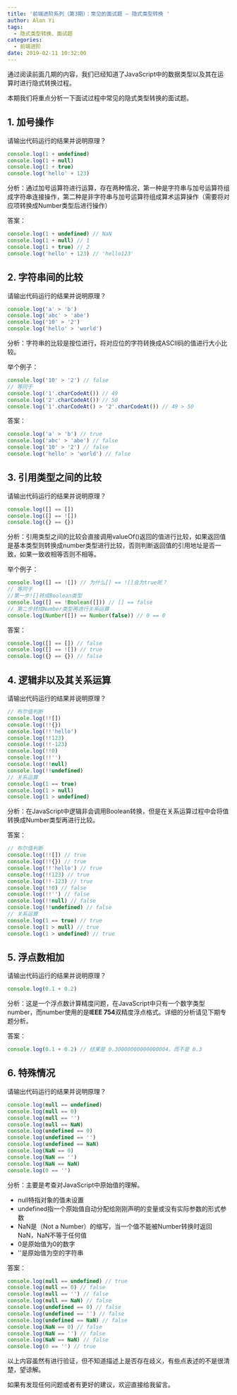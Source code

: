 ```yaml
---
title: '前端进阶系列（第3期）：常见的面试题 — 隐式类型转换 '
author: Alan Yi
tags:
  - 隐式类型转换、面试题
categories:
  - 前端进阶
date: 2019-02-11 10:32:00
---
```

通过阅读前面几期的内容，我们已经知道了JavaScript中的数据类型以及其在运算时进行隐式转换过程。

本期我们将重点分析一下面试过程中常见的隐式类型转换的面试题。

## 1. 加号操作

请输出代码运行的结果并说明原理？

```js
console.log(1 + undefined)
console.log(1 + null)
console.log(1 + true)
console.log('hello' + 123)
```

分析：通过加号运算符进行运算，存在两种情况，第一种是字符串与加号运算符组成字符串连接操作，第二种是非字符串与加号运算符组成算术运算操作（需要将对应项转换成Number类型后进行操作）

答案：

```js
console.log(1 + undefined) // NaN
console.log(1 + null) // 1
console.log(1 + true) // 2
console.log('hello' + 123) // 'hello123'
```
<!--more-->
## 2. 字符串间的比较

请输出代码运行的结果并说明原理？

```js
console.log('a' > 'b')
console.log('abc' > 'abe')
console.log('10' > '2')
console.log('hello' > 'world')
```

分析：字符串的比较是按位进行，将对应位的字符转换成ASCII码的值进行大小比较。

举个例子：

```js
console.log('10' > '2') // false
// 等同于
console.log('1'.charCodeAt()) // 49
console.log('2'.charCodeAt()) // 50
console.log('1'.charCodeAt() > '2'.charCodeAt()) // 49 > 50 
```

答案：

```js
console.log('a' > 'b') // true
console.log('abc' > 'abe') // false
console.log('10' > '2') // false
console.log('hello' > 'world') // false
```

## 3. 引用类型之间的比较

请输出代码运行的结果并说明原理？

```js
console.log([] == [])
console.log([] == ![])
console.log({} == {})
```

分析：引用类型之间的比较会直接调用valueOf()返回的值进行比较，如果返回值是基本类型则转换成number类型进行比较，否则判断返回值的引用地址是否一致，如果一致收相等否则不相等。

举个例子：

```js
console.log([] == ![]) // 为什么[] == ![]会为true呢？
// 等同于
//第一步![]转成Boolean类型
console.log([] == !Boolean([])) // [] == false
// 第二步转成Number类型再进行关系运算
console.log(Number([]) == Number(false)) // 0 == 0
```

答案：

```js
console.log([] == []) // false
console.log([] == ![]) // true
console.log({} == {}) // false
```

## 4. 逻辑非以及其关系运算

请输出代码运行的结果并说明原理？


```js
// 布尔值判断
console.log(!![])
console.log(!!{})
console.log(!!'hello')
console.log(!!123)
console.log(!!-123)
console.log(!!0)
console.log(!!'')
console.log(!!null)
console.log(!!undefined)
// 关系运算
console.log(1 == true)
console.log(1 > null)
console.log(1 > undefined)
```

分析：在JavaScript中逻辑非会调用Boolean转换，但是在关系运算过程中会将值转换成Number类型再进行比较。

答案：

```js
// 布尔值判断
console.log(!![]) // true
console.log(!!{}) // true
console.log(!!'hello') // true
console.log(!!123) // true
console.log(!!-123) // true
console.log(!!0) // false
console.log(!!'') // false
console.log(!!null) // false
console.log(!!undefined) // false
// 关系运算
console.log(1 == true) // true
console.log(1 > null) // true
console.log(1 > undefined) // true
```

## 5. 浮点数相加

请输出代码运行的结果并说明原理？

```js
console.log(0.1 + 0.2)
```

分析：这是一个浮点数计算精度问题，在JavaScript中只有一个数字类型number，而number使用的是**IEEE 754**双精度浮点格式。详细的分析请见下期专题分析。

答案：

```js
console.log(0.1 + 0.2) // 结果是 0.30000000000000004，而不是 0.3
```

## 6. 特殊情况

请输出代码运行的结果并说明原理？

```js
console.log(null == undefined)
console.log(null == 0)
console.log(null == '')
console.log(null == NaN)
console.log(undefined == 0)
console.log(undefined == '')
console.log(undefined == NaN)
console.log(NaN == 0)
console.log(NaN == '')
console.log(NaN == NaN)
console.log(0 == '')
```

分析：主要是考查对JavaScript中原始值的理解。

- null特指对象的值未设置
- undefined指一个原始值自动分配给刚刚声明的变量或没有实际参数的形式参数
- NaN是（Not a Number）的缩写，当一个值不能被Number转换时返回NaN，NaN不等于任何值
- 0是原始值为0的数字
- ''是原始值为空的字符串

答案：

```js
console.log(null == undefined) // true
console.log(null == 0) // false
console.log(null == '') // false
console.log(null == NaN) // false
console.log(undefined == 0) // false
console.log(undefined == '') // false
console.log(undefined == NaN) // false
console.log(NaN == 0) // false
console.log(NaN == '') // false
console.log(NaN == NaN) // false
console.log(0 == '') // true
```

以上内容虽然有进行验证，但不知道描述上是否存在歧义，有些点表述的不是很清楚，望谅解。

如果有发现任何问题或者有更好的建议，欢迎直接给我留言。
